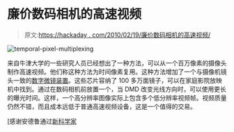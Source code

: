 # 廉价数码相机的高速视频

> 原文:[https://hackaday . com/2010/02/19/廉价数码相机的高速视频/](https://hackaday.com/2010/02/19/high-speed-video-from-cheap-digital-camera/)

![](../Images/ed730a30111990adb7890db8f2076918.png "temporal-pixel-multiplexing")

来自牛津大学的一些研究人员已经想出了一种方法，可以从一个百万像素的摄像头制作高速视频。他们称这种方法为时间像素复用。这种方法增加了一个与摄像机镜头一致的[数字微镜装置](http://en.wikipedia.org/wiki/Digital_Micromirror_Device)。这些芯片容纳了 100 多万面镜子，可以在家庭影院放映机中找到。通过在数码相机前放置一个，当 DMD 改变光线方向时，可以使用更长的曝光时间。这样，一个高分辨率图像实际上包含多个低分辨率视频帧。视频质量仍然不错，而且成本远低于普通高速视频设备，这是一个值得的交易。

[感谢安德鲁通过[新科学家](http://www.newscientist.com/article/dn18522-offtheshelf-camera-hacked-to-grab-highspeed-video.html)